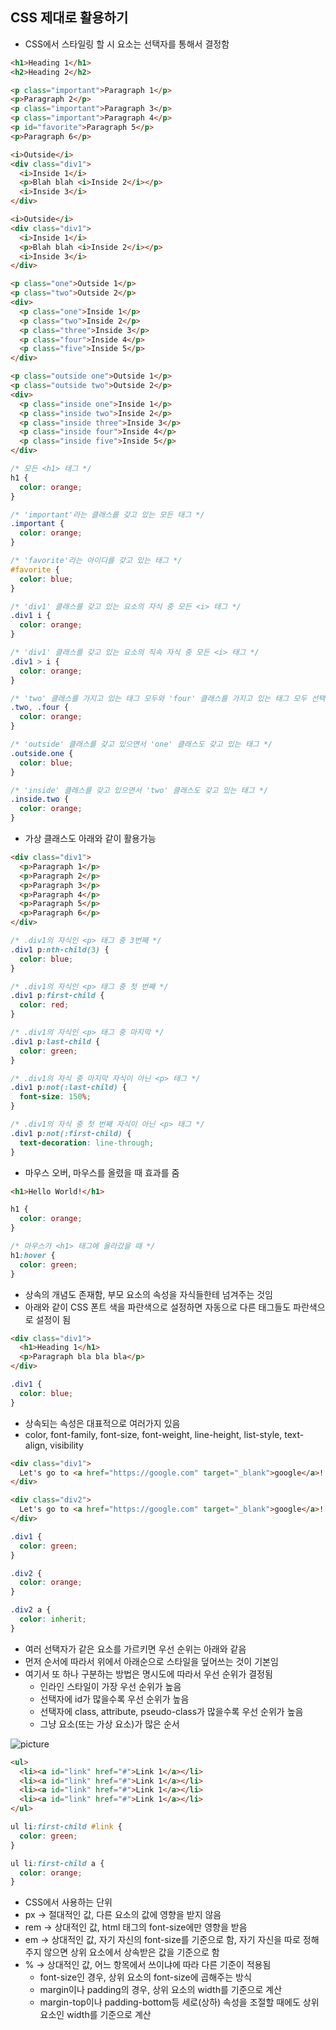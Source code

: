 ## CSS 제대로 활용하기
- CSS에서 스타일링 할 시 요소는 선택자를 통해서 결정함
```html
<h1>Heading 1</h1>
<h2>Heading 2</h2>

<p class="important">Paragraph 1</p>
<p>Paragraph 2</p>
<p class="important">Paragraph 3</p>
<p class="important">Paragraph 4</p>
<p id="favorite">Paragraph 5</p>
<p>Paragraph 6</p>

<i>Outside</i>
<div class="div1">
  <i>Inside 1</i>
  <p>Blah blah <i>Inside 2</i></p>
  <i>Inside 3</i>
</div>

<i>Outside</i>
<div class="div1">
  <i>Inside 1</i>
  <p>Blah blah <i>Inside 2</i></p>
  <i>Inside 3</i>
</div>

<p class="one">Outside 1</p>
<p class="two">Outside 2</p>
<div>
  <p class="one">Inside 1</p>
  <p class="two">Inside 2</p>
  <p class="three">Inside 3</p>
  <p class="four">Inside 4</p>
  <p class="five">Inside 5</p>
</div>

<p class="outside one">Outside 1</p>
<p class="outside two">Outside 2</p>
<div>
  <p class="inside one">Inside 1</p>
  <p class="inside two">Inside 2</p>
  <p class="inside three">Inside 3</p>
  <p class="inside four">Inside 4</p>
  <p class="inside five">Inside 5</p>
</div>
```
```css
/* 모든 <h1> 태그 */
h1 {
  color: orange;
}

/* 'important'라는 클래스를 갖고 있는 모든 태그 */
.important {
  color: orange;
}

/* 'favorite'라는 아이디를 갖고 있는 태그 */
#favorite {
  color: blue;
}

/* 'div1' 클래스를 갖고 있는 요소의 자식 중 모든 <i> 태그 */
.div1 i {
  color: orange;
}

/* 'div1' 클래스를 갖고 있는 요소의 직속 자식 중 모든 <i> 태그 */
.div1 > i {
  color: orange;
}

/* 'two' 클래스를 가지고 있는 태그 모두와 'four' 클래스를 가지고 있는 태그 모두 선택 */
.two, .four {
  color: orange;
}

/* 'outside' 클래스를 갖고 있으면서 'one' 클래스도 갖고 있는 태그 */
.outside.one {
  color: blue;
}

/* 'inside' 클래스를 갖고 있으면서 'two' 클래스도 갖고 있는 태그 */
.inside.two {
  color: orange;
}
```

- 가상 클래스도 아래와 같이 활용가능
```html
<div class="div1">
  <p>Paragraph 1</p>
  <p>Paragraph 2</p>
  <p>Paragraph 3</p>
  <p>Paragraph 4</p>
  <p>Paragraph 5</p>
  <p>Paragraph 6</p>
</div>
```
```css
/* .div1의 자식인 <p> 태그 중 3번째 */
.div1 p:nth-child(3) {
  color: blue;
}

/* .div1의 자식인 <p> 태그 중 첫 번째 */
.div1 p:first-child {
  color: red;
}

/* .div1의 자식인 <p> 태그 중 마지막 */
.div1 p:last-child {
  color: green;
}

/* .div1의 자식 중 마지막 자식이 아닌 <p> 태그 */
.div1 p:not(:last-child) {
  font-size: 150%;
}

/* .div1의 자식 중 첫 번째 자식이 아닌 <p> 태그 */
.div1 p:not(:first-child) {
  text-decoration: line-through;
}
```

- 마우스 오버, 마우스를 올렸을 때 효과를 줌
```html
<h1>Hello World!</h1>
```
```css
h1 {
  color: orange;
}

/* 마우스가 <h1> 태그에 올라갔을 때 */
h1:hover {
  color: green;
}
```

- 상속의 개념도 존재함, 부모 요소의 속성을 자식들한테 넘겨주는 것임
- 아래와 같이 CSS 폰트 색을 파란색으로 설정하면 자동으로 다른 태그들도 파란색으로 설정이 됨
```html
<div class="div1">
  <h1>Heading 1</h1>
  <p>Paragraph bla bla bla</p>
</div>
```
```css
.div1 {
  color: blue;
}
```

- 상속되는 속성은 대표적으로 여러가지 있음
- color, font-family, font-size, font-weight, line-height, list-style, text-align, visibility
```html
<div class="div1">
  Let's go to <a href="https://google.com" target="_blank">google</a>!
</div>

<div class="div2">
  Let's go to <a href="https://google.com" target="_blank">google</a>!
</div>
```
```css
.div1 {
  color: green;
}

.div2 {
  color: orange;
}

.div2 a {
  color: inherit;
}
```

- 여러 선택자가 같은 요소를 가르키면 우선 순위는 아래와 같음
- 먼저 순서에 따라서 위에서 아래순으로 스타일을 덮어쓰는 것이 기본임
- 여기서 또 하나 구분하는 방법은 명시도에 따라서 우선 순위가 결정됨
    - 인라인 스타일이 가장 우선 순위가 높음
    - 선택자에 id가 많을수록 우선 순위가 높음
    - 선택자에 class, attribute, pseudo-class가 많을수록 우선 순위가 높음
    - 그냥 요소(또는 가상 요소)가 많은 순서

![picture](/img/HTML&CSS/CSS/one.png)

```html
<ul>
  <li><a id="link" href="#">Link 1</a></li>
  <li><a id="link" href="#">Link 1</a></li>
  <li><a id="link" href="#">Link 1</a></li>
  <li><a id="link" href="#">Link 1</a></li>
</ul>
```
```css
ul li:first-child #link {
  color: green;
}

ul li:first-child a {
  color: orange;
}
```
- CSS에서 사용하는 단위
- px → 절대적인 값, 다른 요소의 값에 영향을 받지 않음
- rem → 상대적인 값, html 태그의 font-size에만 영향을 받음
- em → 상대적인 값, 자기 자신의 font-size를 기준으로 함, 자기 자신을 따로 정해주지 않으면 상위 요소에서 상속받은 값을 기준으로 함
- % → 상대적인 값, 어느 항목에서 쓰이냐에 따라 다른 기준이 적용됨
    - font-size인 경우, 상위 요소의 font-size에 곱해주는 방식
    - margin이나 padding의 경우, 상위 요소의 width를 기준으로 계산
    - margin-top이나 padding-bottom등 세로(상하) 속성을 조절할 때에도 상위 요소인 width를 기준으로 계산